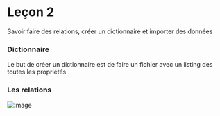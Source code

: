 # Leçon 2

Savoir faire des relations, créer un dictionnaire et importer des données

### Dictionnaire

Le but de créer un dictionnaire est de faire un fichier avec un listing des toutes les propriétés 

### Les relations

![image](https://user-images.githubusercontent.com/73474137/159167744-5bda980a-c51d-40cb-8186-6412a25690fc.png)
